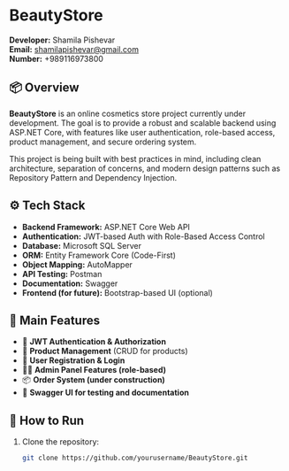 # BeautyStore

**Developer:** Shamila Pishevar  
**Email:** shamilapishevar@gmail.com  
**Number:** +989116973800

## 📦 Overview

**BeautyStore** is an online cosmetics store project currently under development. The goal is to provide a robust and scalable backend using ASP.NET Core, with features like user authentication, role-based access, product management, and secure ordering system.

This project is being built with best practices in mind, including clean architecture, separation of concerns, and modern design patterns such as Repository Pattern and Dependency Injection.

## ⚙️ Tech Stack

- **Backend Framework:** ASP.NET Core Web API  
- **Authentication:** JWT-based Auth with Role-Based Access Control  
- **Database:** Microsoft SQL Server  
- **ORM:** Entity Framework Core (Code-First)  
- **Object Mapping:** AutoMapper  
- **API Testing:** Postman  
- **Documentation:** Swagger  
- **Frontend (for future):** Bootstrap-based UI (optional)

## 🧩 Main Features

- 🔐 **JWT Authentication & Authorization**  
- 🛒 **Product Management** (CRUD for products)  
- 👤 **User Registration & Login**  
- 🧑‍💼 **Admin Panel Features (role-based)**  
- 📦 **Order System (under construction)**  
- 🧪 **Swagger UI for testing and documentation**

## 🚀 How to Run

1. Clone the repository:
   ```bash
   git clone https://github.com/yourusername/BeautyStore.git
